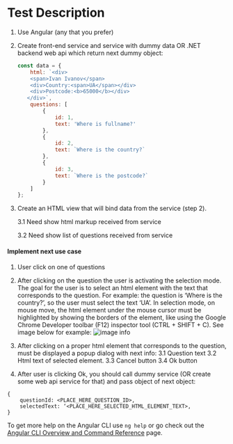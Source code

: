 # Test Description
1. Use Angular (any that you prefer)

2. Create front-end service and service with dummy data OR .NET backend web api which return next dummy object: 
    ``` js
    const data = {
        html: `<div>
        <span>Ivan Ivanov</span>
        <div>Country:<span>UA</span></div>
        <div>Postcode:<b>65000</b></div>
       </div>`,
        questions: [
            {
                id: 1,
                text: 'Where is fullname?'
            },
            {
                id: 2,
                text: `Where is the country?`
            },
            {
                id: 3,
                text: `Where is the postcode?`
            }
        ]
    };
    ```

3. Create an HTML view that will bind data from the service (step 2).
    
    3.1 Need show html markup received from service
    
    3.2 Need show list of questions received from service 

#### Implement next use case
1. User click on one of questions
2. After clicking on the question the user is activating the selection mode. 
    The goal for the user is to select an html element with the text that corresponds to the question.
    For example: the question is ‘Where is the country?’, so the user must select the text ‘UA’.
    In selection mode, on mouse move, the html element under the mouse cursor must be highlighted by showing
    the borders of the element, like using the Google Chrome Developer toolbar (F12) inspector tool (CTRL + SHIFT + C).
    See image below for example:
    ![image info](http://g.recordit.co/YEzroACvaf.gif)

3. After clicking on a proper html element that corresponds to the question, must be displayed a popup dialog with next info:
3.1 Question text
3.2 Html text of selected element.
3.3 Cancel button
3.4 Ok button
4. After user is clicking Ok, you should call dummy service (OR create some web api service for that) and pass object of next object:
```
{
    questionId: <PLACE_HERE_QUESTION_ID>,
    selectedText: ‘<PLACE_HERE_SELECTED_HTML_ELEMENT_TEXT>,
}
```

To get more help on the Angular CLI use `ng help` or go check out the [Angular CLI Overview and Command Reference](https://angular.io/cli) page.
